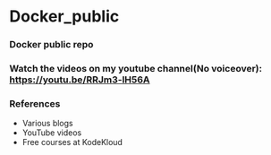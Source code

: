 # Docker_public
### Docker public repo
### Watch the videos on my youtube channel(No voiceover): https://youtu.be/RRJm3-lH56A 
### References
  - Various blogs
  - YouTube videos
  - Free courses at KodeKloud
